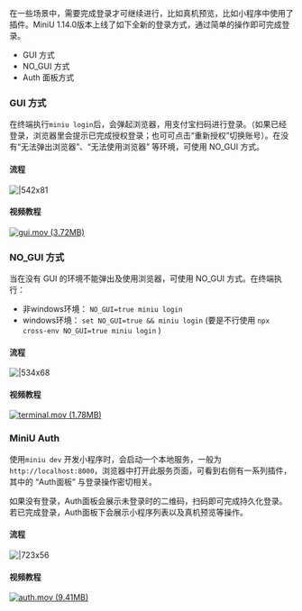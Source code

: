 在一些场景中，需要完成登录才可继续进行，比如真机预览，比如小程序中使用了插件。MiniU 1.14.0版本上线了如下全新的登录方式，通过简单的操作即可完成登录。

- GUI 方式
- NO_GUI 方式
- Auth 面板方式

### GUI 方式
在终端执行`miniu login`后，会弹起浏览器，用支付宝扫码进行登录。（如果已经登录，浏览器里会提示已完成授权登录；也可可点击“重新授权”切换账号）。在没有“无法弹出浏览器”、“无法使用浏览器” 等环境，可使用 NO_GUI 方式。


#### 流程
![|542x81](https://cdn.nlark.com/yuque/0/2021/png/179989/1620631673065-729daa21-91d5-4717-b703-23b848489c6e.png#align=left&display=inline&height=81&margin=%5Bobject%20Object%5D&name=image.png&originHeight=162&originWidth=1084&size=47241&status=done&style=none&width=542)


#### 视频教程
[![gui.mov (3.72MB)](https://gw.alipayobjects.com/mdn/prod_resou/afts/img/A*NNs6TKOR3isAAAAAAAAAAABkARQnAQ)]()


### NO_GUI 方式


当在没有 GUI 的环境不能弹出及使用浏览器，可使用 NO_GUI 方式。在终端执行：

- 非windows环境： `NO_GUI=true miniu login` 
- windows环境： `set NO_GUI=true && miniu login` (要是不行使用 `npx cross-env NO_GUI=true miniu login` )




#### 流程
![|534x68](https://cdn.nlark.com/yuque/0/2021/png/179989/1620631663734-111ba6bc-24fe-4289-be2b-db9fa245a02d.png#align=left&display=inline&height=68&margin=%5Bobject%20Object%5D&name=image.png&originHeight=136&originWidth=1068&size=44903&status=done&style=none&width=534)


#### 视频教程
[![terminal.mov (1.78MB)](https://gw.alipayobjects.com/mdn/prod_resou/afts/img/A*NNs6TKOR3isAAAAAAAAAAABkARQnAQ)]()


### MiniU Auth
使用`miniu dev` 开发小程序时，会启动一个本地服务，一般为`http://localhost:8000`，浏览器中打开此服务页面，可看到右侧有一系列插件，其中的 “Auth面板” 与登录操作密切相关。

如果没有登录，Auth面板会展示未登录时的二维码，扫码即可完成持久化登录。若已完成登录，Auth面板下会展示小程序列表以及真机预览等操作。


#### 流程
![|723x56](https://cdn.nlark.com/yuque/0/2021/png/179989/1620631698440-16c2100b-794e-42cc-b31c-f1b05456f1f3.png#align=left&display=inline&height=69&margin=%5Bobject%20Object%5D&name=image.png&originHeight=138&originWidth=1804&size=68489&status=done&style=none&width=902)

#### 视频教程
[![auth.mov (9.41MB)](https://gw.alipayobjects.com/mdn/prod_resou/afts/img/A*NNs6TKOR3isAAAAAAAAAAABkARQnAQ)]()